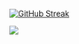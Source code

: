 [![GitHub Streak](https://streak-stats.demolab.com?user=ArrowCZ&theme=github-dark&mode=weekly)](https://git.io/streak-stats)

![](https://komarev.com/ghpvc/?username=ArrowCZ)
